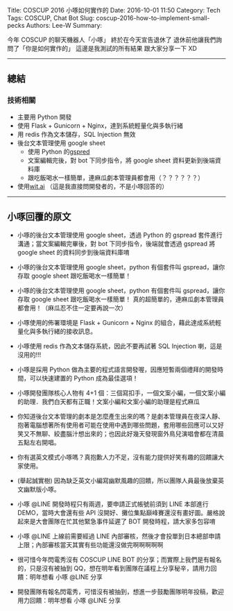 Title: COSCUP 2016 小啄如何實作的
Date: 2016-10-01 11:50
Category: Tech
Tags: COSCUP, Chat Bot
Slug: coscup-2016-how-to-implement-small-pecks
Authors: Lee-W
Summary: 


今年 COSCUP 的聊天機器人「小啄」
終於在今天宣告退休了
退休前他讓我們詢問了「你是如何實作的」
這邊是我測試的所有結果
跟大家分享一下 XD

<!--more-->

---
## 總結
### 技術相關
- 主要用 Python 開發
- 使用 Flask + Gunicorn + Nginx，達到系統輕量化與多執行緒
- 用 redis 作為文本儲存，SQL Injection 無效
- 後台文本管理使用 google sheet
	- 使用 Python 的[gspred](https://github.com/burnash/gspread)
  - 文案編輯完後，對 bot 下同步指令，將 google sheet 資料更新到後端資料庫
  - 跟吃飯喝水一樣簡單，連麻瓜劇本管理員都會用（？？？？？？）
- 使用[wit.ai](https://wit.ai/home) （這是我直接問開發者的，不是小啄回答的）


---
## 小啄回覆的原文
- 小啄的後台文本管理使用 google sheet，透過 Python 的 gspread 套件進行溝通；當文案編輯完畢後，對 bot 下同步指令，後端就會透過 gspread 將 google sheet 的資料同步到後端資料庫唷

- 小啄的後台文本管理使用 google sheet，python 有個套件叫 gspread，讓你存取 google sheet 跟吃飯喝水一樣簡單！

- 小啄的後台文本管理使用 google sheet，python 有個套件叫 gspread，讓你存取 google sheet 跟吃飯喝水一樣簡單！
	真的超簡單的，連麻瓜劇本管理員都會用！（麻瓜忍不住一定要再說一次）

- 小啄使用的佈署環境是 Flask + Gunicorn + Nginx 的組合，藉此達成系統輕量化與多執行緒的接收訊息。

- 小啄使用 redis 作為文本儲存系統，因此不要再試著 SQL Injection 喇，這是沒用的!!!

- 小啄是採用 Python 做為主要的程式語言開發喔，因應短暫兩個禮拜的開發時間，可以快速建置的 Python 成為最佳選項！

- 小啄開發團隊核心人物有 4+1 個：三個寫扣手，一個文案小編，一個文案小編的助理．我們白天都有正職！文案小編和文案小編的助理是程式麻瓜

- 你知道後台文本管理的劇本是怎麼產生出來的嗎？是劇本管理員在夜深人靜、抱著電腦想著所有使用者可能在使用中遇到哪些問題，套用哪些回應可以又好笑又不無聊、絞盡腦汁想出來的；也因此好幾天發現窗外鳥兒演唱會都在清晨五點左右開唱。

- 你有選英文模式小啄嗎？真抱歉人力不足，沒有能力提供好笑有趣的回饋讓大家使用。

- (舉起誠實樹) 因為缺乏英文小編寫幽默風趣的回饋，所以團隊人員最後放棄英文幽默版小啄。

- 小啄 @LINE 開發時程只有兩週，要申請正式帳號前須到 LINE 本部進行 DEMO，當時大會還有些 API 沒開好、攤位集點巔峰賽還沒有畫好圖。嚴格說起來是大會團隊在忙其他緊急事件延遲了 BOT 開發時程，請大家多包容唷

- 小啄 @LINE 上線前需要經過 LINE 內部審核，然後才會投單到日本總部申請上限；內部審核當天其實有些功能還沒做完啊啊啊啊啊

- 很可惜今年閃電秀沒有 COSCUP LINE BOT 的分享；而實際上我們是有報名的，只是沒有被抽到 QQ，想在明年看到團隊在議程上分享秘辛，請用力回饋：明年想看 小啄 @LINE 分享

- 開發團隊有報名閃電秀，可惜沒有被抽到，想進一步鼓勵團隊明年投稿，歡迎用力回饋：明年想看 小啄 @LINE 分享